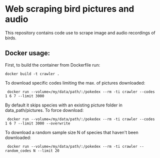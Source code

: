 # Web scraping bird pictures and audio

This repository contains code use to scrape image and audio recordings of birds.

## Docker usage:

First, to build the container from Dockerfile run:

```
docker build -t crawler .
```

To download specific codes limiting the max. of pictures downloaded:

```
 docker run --volume=/my/data/path/:/pokedex --rm -ti crawler --codes 1 6 7 --limit 3000 

```

By default it skips species with an existing picture folder in data_path/pictures. To force download:

```
 docker run --volume=/my/data/path/:/pokedex --rm -ti crawler --codes 1 6 7 --limit 3000 --overwrite

```

To download a random sample size N of species that haven't been downloaded:

```
 docker run --volume=/my/data/path/:/pokedex --rm -ti crawler --random_codes N --limit 20

```

